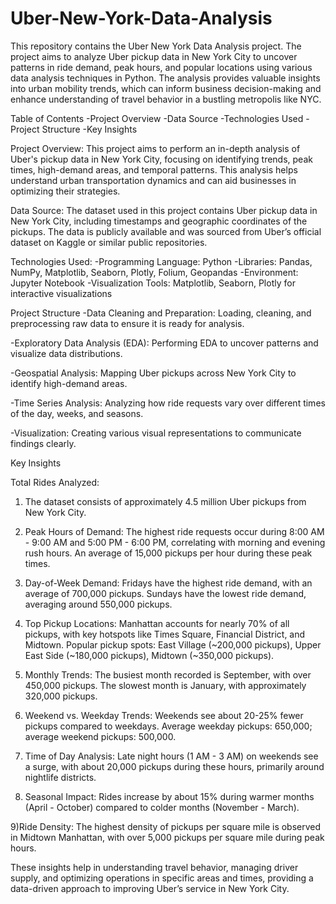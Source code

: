 # Uber-New-York-Data-Analysis
This repository contains the Uber New York Data Analysis project. The project aims to analyze Uber pickup data in New York City to uncover patterns in ride demand, peak hours, and popular locations using various data analysis techniques in Python. The analysis provides valuable insights into urban mobility trends, which can inform business decision-making and enhance understanding of travel behavior in a bustling metropolis like NYC. 

Table of Contents
-Project Overview
-Data Source
-Technologies Used
-Project Structure
-Key Insights

Project Overview:
This project aims to perform an in-depth analysis of Uber's pickup data in New York City, focusing on identifying trends, peak times, high-demand areas, and temporal patterns. This analysis helps understand urban transportation dynamics and can aid businesses in optimizing their strategies.

Data Source:
The dataset used in this project contains Uber pickup data in New York City, including timestamps and geographic coordinates of the pickups. The data is publicly available and was sourced from Uber’s official dataset on Kaggle or similar public repositories.

Technologies Used:
-Programming Language: Python
-Libraries: Pandas, NumPy, Matplotlib, Seaborn, Plotly, Folium, Geopandas
-Environment: Jupyter Notebook
-Visualization Tools: Matplotlib, Seaborn, Plotly for interactive visualizations

Project Structure
-Data Cleaning and Preparation: Loading, cleaning, and preprocessing raw data to ensure it is ready for analysis.

-Exploratory Data Analysis (EDA): Performing EDA to uncover patterns and visualize data distributions.

-Geospatial Analysis: Mapping Uber pickups across New York City to identify high-demand areas.

-Time Series Analysis: Analyzing how ride requests vary over different times of the day, weeks, and seasons.

-Visualization: Creating various visual representations to communicate findings clearly.

Key Insights

Total Rides Analyzed:

1) The dataset consists of approximately 4.5 million Uber pickups from New York City.

2) Peak Hours of Demand:
The highest ride requests occur during 8:00 AM - 9:00 AM and 5:00 PM - 6:00 PM, correlating with morning and evening rush hours.
An average of 15,000 pickups per hour during these peak times.

3) Day-of-Week Demand:
Fridays have the highest ride demand, with an average of 700,000 pickups.
Sundays have the lowest ride demand, averaging around 550,000 pickups.

4) Top Pickup Locations:
Manhattan accounts for nearly 70% of all pickups, with key hotspots like Times Square, Financial District, and Midtown.
Popular pickup spots: East Village (~200,000 pickups), Upper East Side (~180,000 pickups), Midtown (~350,000 pickups).

5) Monthly Trends:
The busiest month recorded is September, with over 450,000 pickups.
The slowest month is January, with approximately 320,000 pickups.

6) Weekend vs. Weekday Trends:
Weekends see about 20-25% fewer pickups compared to weekdays.
Average weekday pickups: 650,000; average weekend pickups: 500,000.

7) Time of Day Analysis:
Late night hours (1 AM - 3 AM) on weekends see a surge, with about 20,000 pickups during these hours, primarily around nightlife districts.

8) Seasonal Impact:
Rides increase by about 15% during warmer months (April - October) compared to colder months (November - March).

9)Ride Density:
The highest density of pickups per square mile is observed in Midtown Manhattan, with over 5,000 pickups per square mile during peak hours.

These insights help in understanding travel behavior, managing driver supply, and optimizing operations in specific areas and times, providing a data-driven approach to improving Uber’s service in New York City.
